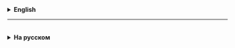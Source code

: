 <details>
  <summary style="cursor: pointer;"><b>English</b></summary>

# Abstract classes and methods

1. When creating applications, it is sometimes useful/necessary to create a class from which other classes should inherit,
   but it is advisable to prohibit the creation of objects of this parent class.

In this case, the parent class is declared as abstract,
using the **abstract** keyword before the class name.
**Objects of an abstract class cannot be created.**

Example:

`public abstract class Transport { ... }`

then this class will be prohibited from creating its objects, but it is possible to inherit classes
Car, Bus, LKW, Boat, etc. with parent fields and methods (super).

2. Abstract methods can be created in abstract classes. These are methods that have the abstract keyword in their signature and **no method body**. Abstract methods must be overridden
   in child classes.

NB!: If a child class does not override an abstract method, then it (the class)
must also be declared as abstract.

## Examples of abstract classes and their methods:

### Example 1
public abstract class Language{
String locale;
String group;

abstract void setLanguage();
}

### Example 2
abstract class Human {
String gender;
String race;

abstract void eatFood();
abstract void sleep();
}

### Example 3
abstract class Shape { // figure
double size;

abstract double perimeter();
}

# Interface in Java

1. In Java, you can create a structure that specifies **only abstract methods** - these are methods that have only a signature and no body.

Such structures are called **interfaces**, and they are defined using the **interface** keyword.

Classes can implement (inherit) interfaces using the **implements** keyword.

In simple words:
- we write the methods we need as abstract, omitting the word abstract, since in interface all methods are abstract!
- we inherit these methods using implements in the class(es) where these methods are useful and needed.

In Java, classes can extend (**extends**) only one class, BUT can implement
(**implements**) several interfaces. In this case, the implemented interfaces are listed separated by commas.


</details>

<hr>

<details style="padding-top: 18px">
  <summary style="cursor: pointer;"><b>На русском</b></summary>

# Абстрактные классы и методы

1. При создании приложений бывает полезно/необходимо создать класс от которого должны наследоваться другие классы.
**Абстрактный класс задает базовые поля и методы**, общие для всего семейства наследуемых классов.

При таком подходе целесообразно запретить создание объектов этого родительского класса.
В этом случае родительский класс объявляется как абстрактный,
используя ключевое слово **abstract** перед именем класса.

**Объекты абстрактного класса создавать нельзя.** (запрещено на уровне компилятора). 
Объекты создаются на базе дочрених классов.

   **Пример:**

   `public abstract class Transport { ... }`

   тогда для этого класса будет запрещено создание его объектов, но можно наследовать классы
   Car, Bus, LKW, Boat и т.д. с родительскими полями и методами (super).

2. В абстрактных классах можно создавать абстрактные методы. Это методы у которых в сигнатуре присутствует
   ключевое слово abstract и **отсутствует тело метода**. Абстрактные методы должны быть переопределены
   в дочерних классах.

   NB!: Если дочерний класс не переопределяет абстрактный метод, то он (класс)
   тоже должен быть объявлен как абстрактный.

## Примеры абстрактных классов и их методов:

### Пример 1
      public abstract class Language{
            String locale;
            String group;
      
            abstract void setLanguage();
        }

### Пример 2
      abstract class Human {
         String gender;
         String race;

         abstract void eatFood();
         abstract void sleep();
      }

### Пример 3
    abstract class Shape { // фигура
        douuble size;

        abstract double perimeter();
    }

# Interface в Java

1. В Java можно создать структуру, в которой указаны **только абстрактные методы** - это методы, у которых есть
   только сигнатура и нет тела.

   Такие структуры называются **интерфейсами**, и они определяются при помощи ключевого слова **interface**.

   Классы могут **имплементировать** (наследовать) интерфейсы при помощи ключевого слова **implements**.

   Простыми словами:
   - прописываем необходимые нам методы как абстрактные, опуская слово abstract, так как в interface все методы абстрактные!
- наследуем эти методы с помощью implements в класс(ы), где эти методы полезны и нужны.

  В Java классы могут расширять (**extends**) только один класс, НО могут имплементировать
  (**implements**) несколько интерфейсов. В этом случае имплементируемые интерфейсы перечисляются через запятую.

</details>
